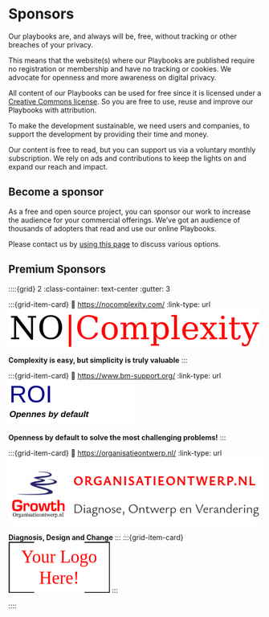 # Sponsors 

Our playbooks are, and always will be, free, without tracking or other breaches of your privacy.

This means that the website(s) where our Playbooks are published require no registration or membership and have no tracking or cookies. We advocate for openness and more awareness on digital privacy.

All content of our Playbooks can be used for free since it is licensed under a [Creative Commons license](https://creativecommons.org/licenses/by-sa/4.0/). So you are free to use, reuse and improve our Playbooks with attribution.

To make the development sustainable, we need users and companies, to support the development by providing their time and money.

Our content is free to read, but you can support us via a voluntary monthly subscription. We rely on ads and contributions to keep the lights on and expand our reach and impact. 


## Become a sponsor

As a free and open source project, you can sponsor our work to increase the audience for your commercial offerings.
We’ve got an audience of thousands of adopters that read and use our online Playbooks.


Please contact us by [using this page](https://nocomplexity.com/ads-and-sponsoring/) to discuss various options.

## Premium Sponsors

::::{grid} 2
:class-container: text-center
:gutter: 3


:::{grid-item-card} 
:link: https://nocomplexity.com/
:link-type: url
![NO|COMPLEXITY](images/nocxbanner.png)

**Complexity is easy, but simplicity is truly valuable**
:::

:::{grid-item-card} 
:link: https://www.bm-support.org/
:link-type: url
![ROI Logo](images/ROI_logo.png)
<br>

**Openness by default to solve the most challenging problems!**
:::


:::{grid-item-card} 
:link: https://organisatieontwerp.nl/
:link-type: url
![OO Logo](images/OO.png)


**Diagnosis, Design and Change**
:::
:::{grid-item-card} 
![Your Logo](images/YourLogoHere.png)
:::

::::

